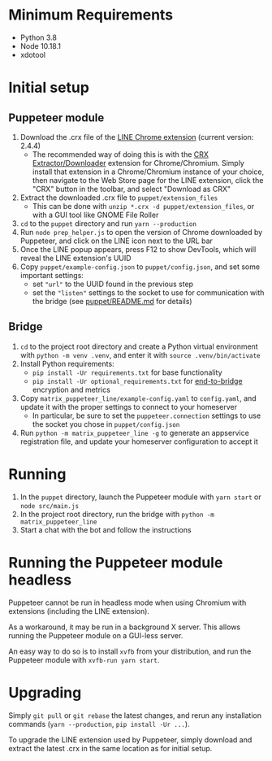 # Minimum Requirements
* Python 3.8
* Node 10.18.1
* xdotool

# Initial setup
## Puppeteer module
1. Download the .crx file of the [LINE Chrome extension](https://chrome.google.com/webstore/detail/line/ophjlpahpchlmihnnnihgmmeilfjmjjc) (current version: 2.4.4)
    * The recommended way of doing this is with the [CRX Extractor/Downloader](https://chrome.google.com/webstore/detail/crx-extractordownloader/ajkhmmldknmfjnmeedkbkkojgobmljda) extension for Chrome/Chromium. Simply install that extension in a Chrome/Chromium instance of your choice, then navigate to the Web Store page for the LINE extension, click the "CRX" button in the toolbar, and select "Download as CRX"
1. Extract the downloaded .crx file to `puppet/extension_files`
    * This can be done with `unzip *.crx -d puppet/extension_files`, or with a GUI tool like GNOME File Roller
1. `cd` to the `puppet` directory and run `yarn --production`
1. Run `node prep_helper.js` to open the version of Chrome downloaded by Puppeteer, and click on the LINE icon next to the URL bar
1. Once the LINE popup appears, press F12 to show DevTools, which will reveal the LINE extension's UUID
1. Copy `puppet/example-config.json` to `puppet/config.json`, and set some important settings:
    * set `"url"` to the UUID found in the previous step
    * set the `"listen"` settings to the socket to use for communication with the bridge (see [puppet/README.md](puppet/README.md) for details)

## Bridge
1. `cd` to the project root directory and create a Python virtual environment with `python -m venv .venv`, and enter it with `source .venv/bin/activate`
1. Install Python requirements:
    * `pip install -Ur requirements.txt` for base functionality
    * `pip install -Ur optional_requirements.txt` for [end-to-bridge](https://docs.mau.fi/bridges/general/end-to-bridge-encryption.html) encryption and metrics
1. Copy `matrix_puppeteer_line/example-config.yaml` to `config.yaml`, and update it with the proper settings to connect to your homeserver
    * In particular, be sure to set the `puppeteer.connection` settings to use the socket you chose in `puppet/config.json`
1. Run `python -m matrix_puppeteer_line -g` to generate an appservice registration file, and update your homeserver configuration to accept it

# Running
1. In the `puppet` directory, launch the Puppeteer module with `yarn start` or `node src/main.js`
1. In the project root directory, run the bridge with `python -m matrix_puppeteer_line`
1. Start a chat with the bot and follow the instructions

# Running the Puppeteer module headless
Puppeteer cannot be run in headless mode when using Chromium with extensions (including the LINE extension).

As a workaround, it may be run in a background X server. This allows running the Puppeteer module on a GUI-less server.

An easy way to do so is to install `xvfb` from your distribution, and run the Puppeteer module with `xvfb-run yarn start`.

# Upgrading
Simply `git pull` or `git rebase` the latest changes, and rerun any installation commands (`yarn --production`, `pip install -Ur ...`).

To upgrade the LINE extension used by Puppeteer, simply download and extract the latest .crx in the same location as for initial setup.
